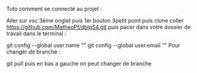 Tuto comment se connecté au projet :

Aller sur vsc 3ème onglet puis 1er bouton
3petit point puis clone coller https://github.com/MatheoPf/dblpS4.git
puis pacer dans votre dossier de travail
dans le terminal :

git config --global user.name "<nomGithub>"
git config --global user.email "<emailGithub>"
Pour changer de branche :

git pull
puis en bas a gauche on peut changer de branche

